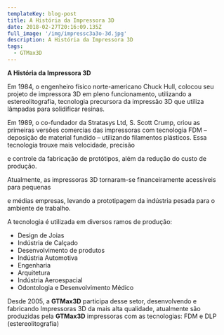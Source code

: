 ```yaml
---
templateKey: blog-post
title: A História da Impressora 3D
date: 2018-02-27T20:16:09.135Z
full_image: '/img/impressc3a3o-3d.jpg'
description: A História da Impressora 3D
tags:
  - GTMax3D
---
```

**A História da Impressora 3D**

Em 1984, o engenheiro físico norte-americano Chuck Hull, colocou seu projeto de impressora 3D em pleno funcionamento, utilizando a estereolitografia, tecnologia precursora da impressão 3D que utiliza lâmpadas para solidificar resinas.

Em 1989, o co-fundador da Stratasys Ltd, S. Scott Crump, criou as primeiras versões comercias das impressoras com tecnologia FDM – deposição de material fundido – utilizando filamentos plásticos. Essa tecnologia trouxe mais velocidade, precisão

e controle da fabricação de protótipos, além da redução do custo de produção.

Atualmente, as impressoras 3D tornaram-se financeiramente acessíveis para pequenas

e médias empresas, levando a prototipagem da indústria pesada para o ambiente de trabalho.

A tecnologia é utilizada em diversos ramos de produção:

* Design de Joias
* Indústria de Calçado
* Desenvolvimento de produtos
* Indústria Automotiva
* Engenharia
* Arquitetura
* Indústria Aeroespacial
* Odontologia e Desenvolvimento Médico

Desde 2005, a **GTMax3D** participa desse setor, desenvolvendo e fabricando Impressoras 3D da mais alta qualidade, atualmente são produzidas pela **GTMax3D** impressoras com as tecnologias: FDM e DLP (estereolitografia)
